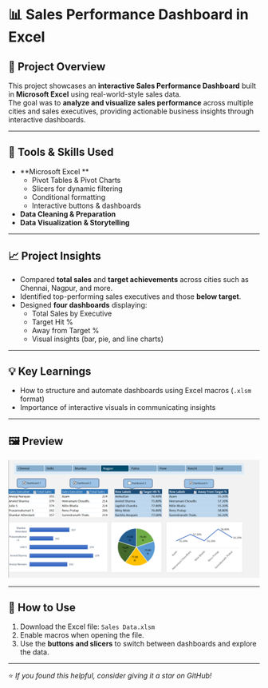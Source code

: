 
# 📊 Sales Performance Dashboard in Excel

## 🎯 Project Overview
This project showcases an **interactive Sales Performance Dashboard** built in **Microsoft Excel** using real-world-style sales data.  
The goal was to **analyze and visualize sales performance** across multiple cities and sales executives, providing actionable business insights through interactive dashboards.

---

## 🧰 Tools & Skills Used
- **Microsoft Excel **  
  - Pivot Tables & Pivot Charts  
  - Slicers for dynamic filtering  
  - Conditional formatting  
  - Interactive buttons & dashboards  
- **Data Cleaning & Preparation**
- **Data Visualization & Storytelling**

---

## 📈 Project Insights
- Compared **total sales** and **target achievements** across cities such as Chennai, Nagpur, and more.  
- Identified top-performing sales executives and those **below target**.  
- Designed **four dashboards** displaying:
  - Total Sales by Executive  
  - Target Hit %  
  - Away from Target %  
  - Visual insights (bar, pie, and line charts)

---

## 💡 Key Learnings
- How to structure and automate dashboards using Excel macros (`.xlsm` format)
- Importance of interactive visuals in communicating insights


---

## 🖼️ Preview
![Sales Dashboard Screenshot](./dashboard.png)

---

## 🚀 How to Use
1. Download the Excel file: `Sales Data.xlsm`
2. Enable macros when opening the file.
3. Use the **buttons and slicers** to switch between dashboards and explore the data.

---

⭐ *If you found this helpful, consider giving it a star on GitHub!*
